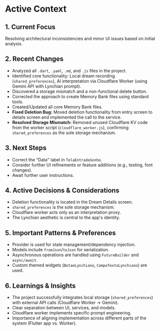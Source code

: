 # Active Context

## 1. Current Focus

Resolving architectural inconsistencies and minor UI issues based on initial analysis.

## 2. Recent Changes

*   Analyzed all `.dart`, `.yaml`, `.md`, and `.js` files in the project.
*   Identified core functionality: Local dream recording (`shared_preferences`), AI interpretation via Cloudflare Worker (using Gemini API with Lynchian prompt).
*   Discovered a storage mismatch and a non-functional delete button.
*   Corrected the approach to create Memory Bank files using standard tools.
*   Created/Updated all core Memory Bank files.
*   **Fixed Deletion Bug:** Moved deletion functionality from entry screen to details screen and implemented the call to the service.
*   **Resolved Storage Mismatch:** Removed unused Cloudflare KV code from the worker script (`cloudflare_worker.js`), confirming `shared_preferences` as the sole storage mechanism.

## 3. Next Steps

*   Correct the "Data" label in `TelaEntradaSonho`.
*   Consider further UI refinements or feature additions (e.g., testing, font changes).
*   Await further user instructions.

## 4. Active Decisions & Considerations

*   Deletion functionality is located in the Dream Details screen.
*   `shared_preferences` is the sole storage mechanism.
*   Cloudflare worker acts only as an interpretation proxy.
*   The Lynchian aesthetic is central to the app's identity.

## 5. Important Patterns & Preferences

*   Provider is used for state management/dependency injection.
*   Models include `fromJson`/`toJson` for serialization.
*   Asynchronous operations are handled using `FutureBuilder` and `async/await`.
*   Custom themed widgets (`BotaoLynchiano`, `CampoTextoLynchiano`) are used.

## 6. Learnings & Insights

*   The project successfully integrates local storage (`shared_preferences`) with external API calls (Cloudflare Worker -> Gemini).
*   Clear separation between UI, services, and models.
*   Cloudflare worker implements specific prompt engineering.
*   Importance of aligning implementation across different parts of the system (Flutter app vs. Worker). 